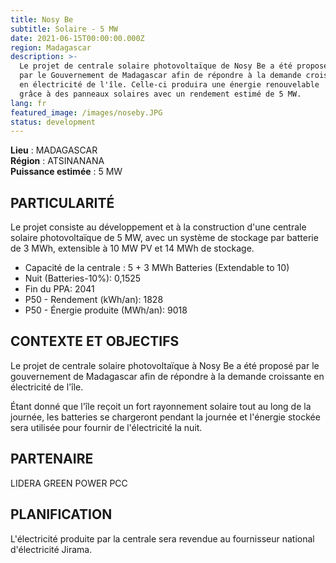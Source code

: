 ```yaml
---
title: Nosy Be
subtitle: Solaire - 5 MW
date: 2021-06-15T00:00:00.000Z
region: Madagascar
description: >-
  Le projet de centrale solaire photovoltaïque de Nosy Be a été proposé
  par le Gouvernement de Madagascar afin de répondre à la demande croissante
  en électricité de l'île. Celle-ci produira une énergie renouvelable
  grâce à des panneaux solaires avec un rendement estimé de 5 MW.
lang: fr
featured_image: /images/noseby.JPG
status: development
---
```

**Lieu** : MADAGASCAR<br>
**Région** : ATSINANANA<br>
**Puissance estimée** : 5 MW<br>

## PARTICULARITÉ

Le projet consiste au développement et à la construction d'une centrale solaire photovoltaïque de 5 MW, avec un système de stockage par batterie de 3 MWh, extensible à 10 MW PV et 14 MWh de stockage.

* Capacité de la centrale : 5 + 3 MWh Batteries (Extendable to 10)
* Nuit (Batteries-10%): 0,1525
* Fin du PPA: 2041
* P50 - Rendement (kWh/an): 1828
* P50 - Énergie produite (MWh/an): 9018

## CONTEXTE ET OBJECTIFS

Le projet de centrale solaire photovoltaïque à Nosy Be a été proposé par le gouvernement de Madagascar afin de répondre à la demande croissante en électricité de l'île.

Étant donné que l'île reçoit un fort rayonnement solaire tout au long de la journée, les batteries se chargeront pendant la journée et l'énergie stockée sera utilisée pour fournir de l'électricité la nuit.

## PARTENAIRE

LIDERA GREEN POWER PCC

## PLANIFICATION

L'électricité produite par la centrale sera revendue au fournisseur national d'électricité Jirama.

